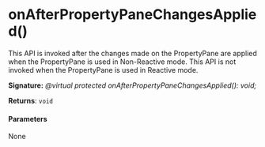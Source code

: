 # onAfterPropertyPaneChangesApplied()

This API is invoked after the changes made on the PropertyPane are applied when the PropertyPane is used in Non-Reactive mode. This API is not invoked when the PropertyPane is used in Reactive mode.

**Signature:** _@virtual protected onAfterPropertyPaneChangesApplied(): void;_

**Returns**: `void`



#### Parameters
None

